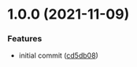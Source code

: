 # 1.0.0 (2021-11-09)


### Features

* initial commit ([cd5db08](https://github.com/mongodb-ansible-roles/terraform-aws-eks-readonly/commit/cd5db08d4b6839360c637a535baf53a584ea2532))
